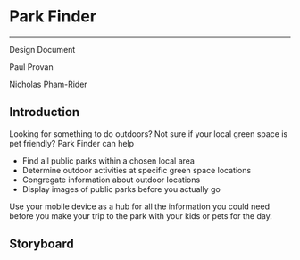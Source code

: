 # Park Finder

---

Design Document

Paul Provan

Nicholas Pham-Rider

## Introduction

Looking for something to do outdoors? Not sure if your local green space is pet friendly? Park Finder can help

- Find all public parks within a chosen local area
- Determine outdoor activities at specific green space locations
- Congregate information about outdoor locations
- Display images of public parks before you actually go

Use your mobile device as a hub for all the information you could need before you make your trip to the park with your kids or pets for the day.

## Storyboard
